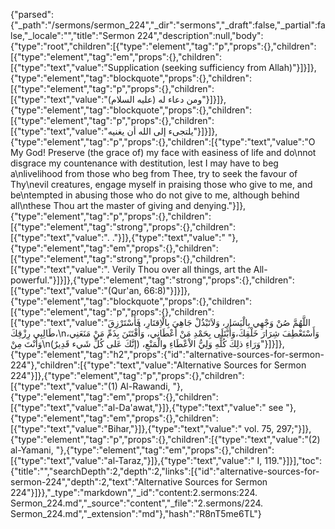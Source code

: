 {"parsed":{"_path":"/sermons/sermon_224","_dir":"sermons","_draft":false,"_partial":false,"_locale":"","title":"Sermon 224","description":null,"body":{"type":"root","children":[{"type":"element","tag":"p","props":{},"children":[{"type":"element","tag":"em","props":{},"children":[{"type":"text","value":"Supplication (seeking sufficiency from Allah)"}]}]},{"type":"element","tag":"blockquote","props":{},"children":[{"type":"element","tag":"p","props":{},"children":[{"type":"text","value":"ومن دعاء له (عليه السلام)"}]}]},{"type":"element","tag":"blockquote","props":{},"children":[{"type":"element","tag":"p","props":{},"children":[{"type":"text","value":"يلتجىء إلى الله أن يغنيه"}]}]},{"type":"element","tag":"p","props":{},"children":[{"type":"text","value":"O My God! Preserve (the grace of) my face with easiness of life and do\nnot disgrace my countenance with destitution, lest I may have to beg a\nlivelihood from those who beg from Thee, try to seek the favour of Thy\nevil creatures, engage myself in praising those who give to me, and be\ntempted in abusing those who do not give to me, although behind all\nthese Thou art the master of giving and denying."}]},{"type":"element","tag":"p","props":{},"children":[{"type":"element","tag":"strong","props":{},"children":[{"type":"text","value":". ."}]},{"type":"text","value":" "},{"type":"element","tag":"em","props":{},"children":[{"type":"element","tag":"strong","props":{},"children":[{"type":"text","value":". Verily Thou over all things, art the All-powerful."}]}]},{"type":"element","tag":"strong","props":{},"children":[{"type":"text","value":"(Qur'an, 66:8)"}]}]},{"type":"element","tag":"blockquote","props":{},"children":[{"type":"element","tag":"p","props":{},"children":[{"type":"text","value":"اللَّهُمَّ صُنْ وَجْهِي بِالْيَسَارِ، وَلاَتَبْذُلْ جَاهِيَ بِالْاِقتَارِ، فَأَسْتَرْزِقَ طَالِبِي رِزْقِكَ،\nوَأَسْتَعْطِفَ شِرَارَ خَلْقِكَ،وَأُبْتَلَى بِحَمْدِ مَنْ أَعْطَانِي، وَأُفْتَتَنَ بِذَمِّ مَنْ مَنَعَنِي، وَأَنْتَ مِنْ\nوَرَاءِ ذلِكَ كُلِّهِ وَلِيُّ الاْعْطَاءِ والْمَنْعِ، (إنَّكَ عَلى كُلِّ شَيء قَدِيرٌ)"}]}]},{"type":"element","tag":"h2","props":{"id":"alternative-sources-for-sermon-224"},"children":[{"type":"text","value":"Alternative Sources for Sermon 224"}]},{"type":"element","tag":"p","props":{},"children":[{"type":"text","value":"(1) Al-Rawandi, "},{"type":"element","tag":"em","props":{},"children":[{"type":"text","value":"al-Da'awat,"}]},{"type":"text","value":" see "},{"type":"element","tag":"em","props":{},"children":[{"type":"text","value":"Bihar,"}]},{"type":"text","value":" vol. 75, 297;"}]},{"type":"element","tag":"p","props":{},"children":[{"type":"text","value":"(2) al-Yamani, "},{"type":"element","tag":"em","props":{},"children":[{"type":"text","value":"al-Taraz,"}]},{"type":"text","value":" I, 119."}]}],"toc":{"title":"","searchDepth":2,"depth":2,"links":[{"id":"alternative-sources-for-sermon-224","depth":2,"text":"Alternative Sources for Sermon 224"}]}},"_type":"markdown","_id":"content:2.sermons:224. Sermon_224.md","_source":"content","_file":"2.sermons/224. Sermon_224.md","_extension":"md"},"hash":"R8nT5me6TL"}